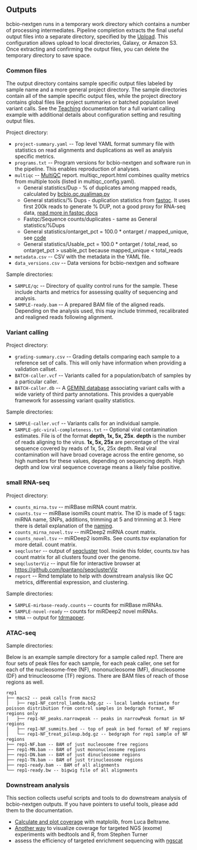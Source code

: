 ## Outputs

bcbio-nextgen runs in a temporary work directory which contains a number of processing intermediates. Pipeline completion extracts the final useful output files into a separate directory, specified by the [Upload](contents/configuration:upload). This configuration allows upload to local directories, Galaxy, or Amazon S3. Once extracting and confirming the output files, you can delete the temporary directory to save space.

### Common files

The output directory contains sample specific output files labeled by sample name and a more general project directory. The sample directories contain all of the sample specific output files, while the project directory contains global files like project summaries or batched population level variant calls. See the [Teaching](teaching) documentation for a full variant calling example with additional details about configuration setting and resulting output files.

Project directory:
* `project-summary.yaml` -- Top level YAML format summary file with statistics on read alignments and duplications as well as analysis specific metrics.
* `programs.txt` -- Program versions for bcbio-nextgen and software run in the pipeline. This enables reproduction of analyses.
* `multiqc` -- [MultiQC](https://multiqc.info/) report. multiqc_report.html combines quality metrics from multiple tools (listed in multiqc_config.yaml).
  - General statistics/Dup - % of duplicates among mapped reads, calculated by [bcbio.qc.qualimap.py](https://github.com/bcbio/bcbio-nextgen/blob/69bc24d703d3a0166caabf833ddd9e514ff1d445/bcbio/qc/qualimap.py#L219)
  - General statistics/% Dups - duplication statistics from [fastqc](https://www.bioinformatics.babraham.ac.uk/projects/fastqc/). It uses first 200k reads to generate % DUP, not a good proxy for RNA-seq data, [read more in fastqc docs](https://www.bioinformatics.babraham.ac.uk/projects/fastqc/Help/3%20Analysis%20Modules/8%20Duplicate%20Sequences.html)
  - Fastqc/Sequence counts/duplicates - same as General statistics/%Dups
  - General statistics/ontarget_pct = 100.0 * ontarget / mapped_unique, see [code](https://github.com/bcbio/bcbio-nextgen/blob/a3473775db06540c10b5f20ddc2043b8cc99d1f8/bcbio/qc/coverage.py#L63)
  - General statistics/Usable_pct = 100.0 * ontarget / total_read, so ontarget_pct > usable_pct because mapped_unique < total_reads
* `metadata.csv` -- CSV with the metadata in the YAML file.
* `data_versions.csv` -- Data versions for bcbio-nextgen and software

Sample directories:
* `SAMPLE/qc` -- Directory of quality control runs for the sample. These include charts and metrics for assessing quality of sequencing and analysis.
* `SAMPLE-ready.bam` -- A prepared BAM file of the aligned reads. Depending on the analysis used, this may include trimmed, recalibrated and realigned reads following alignment.

### Variant calling

Project directory:
* `grading-summary.csv` -- Grading details comparing each sample to a reference set of calls. This will only have information when providing a validation callset.
* `BATCH-caller.vcf` -- Variants called for a population/batch of samples by a particular caller.
* `BATCH-caller.db` -- A [GEMINI database](https://github.com/arq5x/gemini) associating variant calls with a wide variety of third party annotations. This provides a queryable framework for assessing variant quality statistics.

Sample directories:
* `SAMPLE-caller.vcf` -- Variants calls for an individual sample.
* `SAMPLE-gdc-viral-completeness.txt` -- Optional viral contamination estimates. File is of the format **depth, 1x, 5x, 25x**. **depth** is the number of reads aligning to the virus. **1x, 5x, 25x** are percentage of the viral sequence covered by reads of 1x, 5x, 25x depth. Real viral contamination will have broad coverage across the entire genome, so high numbers for these values, depending on sequencing depth. High depth and low viral sequence coverage means a likely false positive.

### small RNA-seq

Project directory:
* `counts_mirna.tsv` -- miRBase miRNA count matrix.
* `counts.tsv` -- miRBase isomiRs count matrix. The ID is made of 5 tags: miRNA name, SNPs, additions, trimming at 5 and trimming at 3. Here there is detail explanation of the [naming](https://seqcluster.readthedocs.io/mirna_annotation.html).
* `counts_mirna_novel.tsv` -- miRDeep2 miRNA count matrix.
* `counts_novel.tsv` -- miRDeep2 isomiRs. See counts.tsv explanation for more detail. count matrix.
* `seqcluster` -- output of [seqcluster](https://github.com/lpantano/seqcluster) tool. Inside this folder, counts.tsv has count matrix for all clusters found over the genome.
* `seqclusterViz` -- input file for interactive browser at <https://github.com/lpantano/seqclusterViz>
* `report` -- Rmd template to help with downstream analysis like QC metrics, differential expression, and clustering.

Sample directories:
* `SAMPLE-mirbase-ready.counts` -- counts for miRBase miRNAs.
* `SAMPLE-novel-ready` -- counts for miRDeep2 novel miRNAs.
* `tRNA` -- output for [tdrmapper](https://github.com/sararselitsky/tDRmapper).

### ATAC-seq

Sample directories:

Below is an example sample directory for a sample called _rep1_. There are four sets of peak files for each sample, for each peak caller, one set for each of the nucleosome-free (NF), mononucleosome (MF), dinucleosome (DF) and trinucleosome (TF) regions. There are BAM files of reach of those regions as well.
```
rep1
├── macs2 -- peak calls from macs2
│   ├── rep1-NF_control_lambda.bdg.gz -- local lambda estimate for poisson distribution from control samples in bedgraph format, NF regions only
│   ├── rep1-NF_peaks.narrowpeak -- peaks in narrowPeak format in NF regions
│   ├── rep1-NF_summits.bed -- top of peak in bed format of NF regions
│   └── rep1-NF_treat_pileup.bdg.gz -- bedgraph for rep1 sample of NF regions
├── rep1-NF.bam -- BAM of just nucleosome free regions
├── rep1-MN.bam -- BAM of just mononucleosome regions
├── rep1-DN.bam -- BAM of just dinucleosome regions
├── rep1-TN.bam -- BAM of just trinucleosome regions
├── rep1-ready.bam -- BAM of all alignments
└── rep1-ready.bw -- bigwig file of all alignments
```

### Downstream analysis

This section collects useful scripts and tools to do downstream analysis of bcbio-nextgen outputs. If you have pointers to useful tools, please add them to the documentation.

* [Calculate and plot coverage](https://github.com/bcbio/bcbio-nextgen/issues/195#issuecomment-39071048) with matplolib, from Luca Beltrame.
* [Another way](https://www.gettinggeneticsdone.com/2014/03/visualize-coverage-exome-targeted-ngs-bedtools.html) to visualize coverage for targeted NGS (exome) experiments with bedtools and R, from Stephen Turner
* assess the efficiency of targeted enrichment sequencing with [ngscat](http://ngscat.clinbioinfosspa.es/start)
